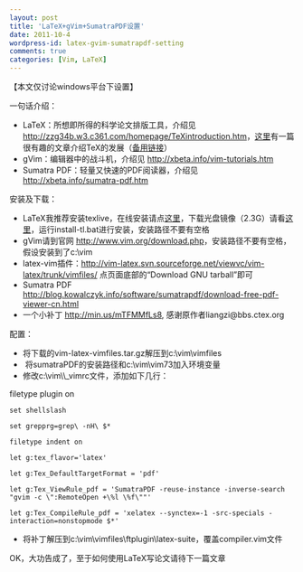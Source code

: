 ```yaml
---
layout: post
title: 'LaTeX+gVim+SumatraPDF设置'
date: 2011-10-4
wordpress-id: latex-gvim-sumatrapdf-setting
comments: true
categories: [Vim, LaTeX]
---
```

【本文仅讨论windows平台下设置】

一句话介绍：
<ul>
	<li>LaTeX：所想即所得的科学论文排版工具，介绍见 <a href="http://zzg34b.w3.c361.com/homepage/TeXintroduction.htm" target="\_blank">http://zzg34b.w3.c361.com/homepage/TeXintroduction.htm</a>，<a href="http://liyanrui.is-programmer.com/2009/9/29/Prologue.11788.html" target="\_blank">这里</a>有一篇很有趣的文章介绍TeX的发展（<a href="http://hi.baidu.com/jiyeqian/blog/item/240a01031555d8fe09fa93ac.html" target="\_blank">备用链接</a>）</li>
	<li>gVim：编辑器中的战斗机，介绍见 <a href="http://xbeta.info/vim-tutorials.htm" target="\_blank">http://xbeta.info/vim-tutorials.htm</a></li>
	<li>Sumatra PDF：轻量又快速的PDF阅读器，介绍见 <a href="http://xbeta.info/sumatra-pdf.htm" target="\_blank">http://xbeta.info/sumatra-pdf.htm</a></li>
<!--more-->
</ul>
安装及下载：
<ul>
	<li>LaTeX我推荐安装texlive，在线安装请点<a href="http://www.tug.org/texlive/acquire-netinstall.html" target="\_blank">这里</a>，下载光盘镜像（2.3G）请看<a href="http://www.tug.org/texlive/acquire-iso.html" target="\_blank">这里</a>，运行install-tl.bat进行安装，安装路径不要有空格</li>
	<li>gVim请到官网 <a href="http://www.vim.org/download.php" target="\_blank">http://www.vim.org/download.php</a>，安装路径不要有空格，假设安装到了c:\vim</li>
	<li>latex-vim插件：<a href="http://vim-latex.svn.sourceforge.net/viewvc/vim-latex/trunk/vimfiles/" target="\_blank">http://vim-latex.svn.sourceforge.net/viewvc/vim-latex/trunk/vimfiles/</a> 点页面底部的“Download GNU tarball”即可</li>
	<li>Sumatra PDF <a href="http://blog.kowalczyk.info/software/sumatrapdf/download-free-pdf-viewer-cn.html" target="\_blank">http://blog.kowalczyk.info/software/sumatrapdf/download-free-pdf-viewer-cn.html</a></li>
	<li>一个小补丁 <a href="http://min.us/mTFMMfLs8" target="\_blank">http://min.us/mTFMMfLs8</a>, 感谢原作者liangzi@bbs.ctex.org</li>
</ul>
配置：
<ul>
	<li>将下载的vim-latex-vimfiles.tar.gz解压到c:\vim\vimfiles</li>
	<li> 将sumatraPDF的安装路径和c:\vim\vim73加入环境变量</li>
	<li>修改c:\vim\\_vimrc文件，添加如下几行：</li>
</ul>
	filetype plugin on

	set shellslash

	set grepprg=grep\ -nH\ $*

	filetype indent on

	let g:tex_flavor='latex'

	let g:Tex_DefaultTargetFormat = 'pdf'

	let g:Tex_ViewRule_pdf = 'SumatraPDF -reuse-instance -inverse-search "gvim -c \":RemoteOpen +\%l \%f\""'

	let g:Tex_CompileRule_pdf = 'xelatex --synctex=-1 -src-specials -interaction=nonstopmode $*'
<ul>
	<li>将补丁解压到c:\vim\vimfiles\ftplugin\latex-suite，覆盖compiler.vim文件</li>
</ul>
OK，大功告成了，至于如何使用LaTeX写论文请待下一篇文章
